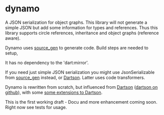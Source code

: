 # dynamo

A JSON serialization for object graphs. This library will not generate a simple JSON but add some information for types and references.
Thus this library supports circle references, inheritance and object graphs (reference aware).

Dynamo uses [source_gen](https://pub.dartlang.org/packages/source_gen) to generate code. Build steps are needed to setup,

It has no dependency to the 'dart:mirror'.

If you need just simple JSON serialization you might use JsonSerializable from [source_gen](https://pub.dartlang.org/packages/source_gen) instead,
 or [Dartson](https://pub.dartlang.org/packages/dartson). Latter uses code transformers.

Dynamo is rewritten from scratch, but influenced from [Dartson](https://pub.dartlang.org/packages/dartson) ([dartson on github](https://github.com/eredo/dartson)),
 with some [some extensions to Dartson](https://github.com/gerald24/dartson).
  

This is the first working draft - Docu and more enhancement coming soon. Right now see tests for usage.



